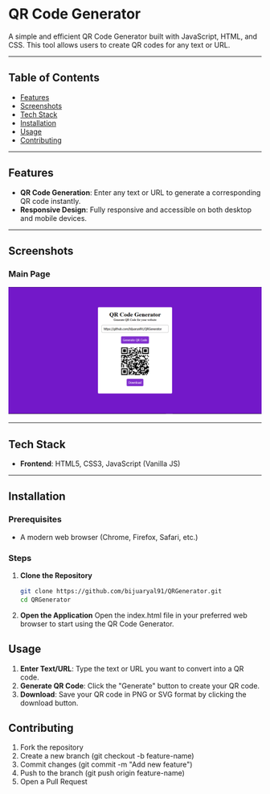 # QR Code Generator

A simple and efficient QR Code Generator built with JavaScript, HTML, and CSS. This tool allows users to create QR codes for any text or URL.



---

## Table of Contents

- [Features](#features)
- [Screenshots](#screenshots)
- [Tech Stack](#tech-stack)
- [Installation](#installation)
- [Usage](#usage)
- [Contributing](#contributing)

---

## Features

- **QR Code Generation**: Enter any text or URL to generate a corresponding QR code instantly.
- **Responsive Design**: Fully responsive and accessible on both desktop and mobile devices.


---

## Screenshots

### Main Page
![Main Page](image.png)

---

## Tech Stack

- **Frontend**: HTML5, CSS3, JavaScript (Vanilla JS)

---

## Installation

### Prerequisites
- A modern web browser (Chrome, Firefox, Safari, etc.)
### Steps

1. **Clone the Repository**

   ```bash
   git clone https://github.com/bijuaryal91/QRGenerator.git
   cd QRGenerator

2. **Open the Application**
Open the index.html file in your preferred web browser to start using the QR Code Generator.


## Usage
1. **Enter Text/URL**: Type the text or URL you want to convert into a QR code.
2. **Generate QR Code**: Click the "Generate" button to create your QR code.
3. **Download**: Save your QR code in PNG or SVG format by clicking the download button.

## Contributing
1. Fork the repository
2. Create a new branch (git checkout -b feature-name)
3. Commit changes (git commit -m "Add new feature")
4. Push to the branch (git push origin feature-name)
5. Open a Pull Request
